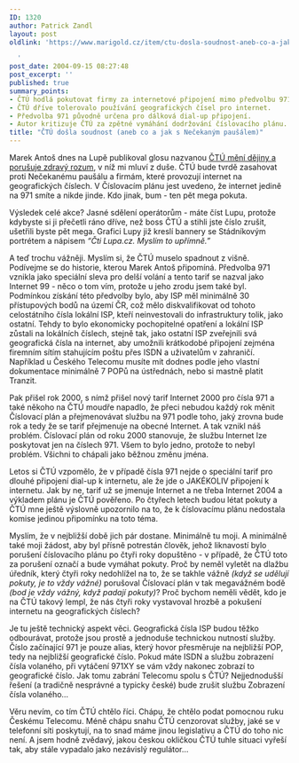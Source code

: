 ```yaml
---
ID: 1320
author: Patrick Zandl
layout: post
oldlink: 'https://www.marigold.cz/item/ctu-dosla-soudnost-aneb-co-a-jak-s-necekanym-pausalem

  '
post_date: 2004-09-15 08:27:48
post_excerpt: ''
published: true
summary_points:
- ČTÚ hodlá pokutovat firmy za internetové připojení mimo předvolbu 971.
- ČTÚ dříve tolerovalo používání geografických čísel pro internet.
- Předvolba 971 původně určena pro dálková dial-up připojení.
- Autor kritizuje ČTÚ za zpětné vymáhání dodržování číslovacího plánu.
title: "ČTÚ došla soudnost (aneb co a jak s Nečekaným paušálem)"
---
```


<p>
Marek Antoš dnes na Lupě publikoval glosu nazvanou <a href="http://www.lupa.cz/clanek.php3?show=3641">ČTÚ mění dějiny a porušuje zdravý rozum</a>, v níž mi mluví z duše. ČTÚ bude tvrdě zasahovat proti Nečekanému paušálu a firmám, které provozují internet na geografických číslech. V Číslovacím plánu jest uvedeno, že internet jedině na 971 smíte a nikde jinde. Kdo jinak, bum - ten pět mega pokuta. </p>

<p>
Výsledek celé akce? Jasné sdělení operátorům - máte číst Lupu, protože kdybyste si ji přečetli ráno dříve, než boss ČTÚ a stihli jste číslo zrušit, ušetřili byste pět mega. Grafici Lupy již kreslí bannery se Stádníkovým portrétem a nápisem <i>&#8220;Čti Lupa.cz. Myslím to upřímně.&#8221;</i></p>

<p>
A teď trochu vážněji. Myslím si, že ČTÚ muselo spadnout z višně. Podívejme se do historie, kterou Marek Antoš připomíná. Předvolba 971 vznikla jako speciální sleva pro delší volání a tento tarif se nazval jako Internet 99 - něco o tom vím, protože u jeho zrodu jsem také byl. Podmínkou získání této předvolby bylo, aby ISP měl minimálně 30 přístupových bodů na území ČR, což mělo diskvalifikovat od tohoto celostátního čísla lokální ISP, kteří neinvestovali do infrastruktury tolik, jako ostatní. Tehdy to bylo ekonomicky pochopitelné opatření a lokální ISP zůstali na lokálních číslech, stejně tak, jako ostatní ISP zveřejnili svá geografická čísla na internet, aby umožnili krátkodobé připojení zejména firemním sítím stahujícím poštu přes ISDN a uživatelům v zahraničí. Například u Českého Telecomu musíte mít dodnes podle jeho vlastní dokumentace minimálně 7 POPů na ústřednách, nebo si mastně platit Tranzit. </p>

<p>
Pak přišel rok 2000, s nímž přišel nový tarif Internet 2000 pro čísla 971 a také někoho na ČTÚ moudře napadlo, že přeci nebudou každý rok měnit Číslovací plán a přejmenovávat službu na 971 podle toho, jaký zrovna bude rok a tedy že se tarif přejmenuje na obecné Internet. A tak vznikl náš problém. Číslovací plán od roku 2000 stanovuje, že službu Internet lze poskytovat jen na číslech 971. Všem to bylo jedno, protože to nebyl problém. Všichni to chápali jako běžnou změnu jména. </p>

<p>
Letos si ČTÚ vzpomělo, že v případě čísla 971 nejde o speciální tarif pro dlouhé připojení dial-up k internetu, ale že jde o JAKÉKOLIV připojení k internetu. Jak by ne, tarif už se jmenuje Internet a ne třeba Internet 2004 a výkladem plánu je ČTÚ pověřeno. Po čtyřech letech budou létat pokuty a ČTÚ mne ještě výslovně upozornilo na to, že k číslovacímu plánu nedostala komise jedinou připomínku na toto téma. </p>

<p>
Myslím, že v nejbližší době jich pár dostane. Minimálně tu moji. A minimálně také moji žádost, aby byl přísně potrestán člověk, jehož liknavostí bylo porušení číslovacího plánu po čtyři roky dopuštěno - v případě, že ČTÚ toto za porušení označí a bude vymáhat pokuty. Proč by neměl vyletět na dlažbu úředník, který čtyři roky nedohlížel na to, že se takhle vážně <i>(když se udělují pokuty, je to vždy vážné)</i> porušoval Číslovací plán v tak megavážném bodě <i>(bod je vždy vážný, když padají pokuty)</i>? Proč bychom neměli vědět, kdo je na ČTÚ takový lempl, že nás čtyři roky vystavoval hrozbě a pokušení internetu na geografických číslech?</p>

<p>
Je tu ještě technický aspekt věci. Geografická čísla ISP budou těžko odbourávat, protože jsou prostě a jednoduše technickou nutností služby. Číslo začínající 971 je pouze alias, který hovor přesměruje na nejbližší POP, tedy na nejbližší geografické číslo. Pokud máte ISDN a službu zobrazení čísla volaného, při vytáčení 971XY se vám vždy nakonec zobrazí to geografické číslo. Jak tomu zabrání Telecomu spolu s ČTÚ? Nejjednodušší řešení (a tradičně nesprávné a typicky české) bude zrušit službu Zobrazení čísla volaného&#8230;</p>

<p>
Věru nevím, co tím ČTÚ chtělo říci. Chápu, že chtělo podat pomocnou ruku Českému Telecomu. Méně chápu snahu ČTÚ cenzorovat služby, jaké se v telefonní síti poskytují, na to snad máme jinou legislativu a ČTÚ do toho nic není. A jsem hodně zvědavý, jakou českou okličkou ČTÚ tuhle situaci vyřeší tak, aby stále vypadalo jako nezávislý regulátor&#8230;
</p>